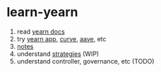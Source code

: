 # learn-yearn

1. read [yearn docs](https://docs.yearn.finance/)
2. try [yearn app](https://yearn.finance/), [curve](https://curve.fi/), [aave](https://aave.com/), etc 
3. [notes](https://www.notion.so/yurenji/yearn-8be308a2c6ee4f7fa7c215561f60a0f1)
4. understand [strategies](https://github.com/yurenji/learn-yearn/tree/main/strategies)  (WIP)
5. understand controller, governance, etc (TODO)
